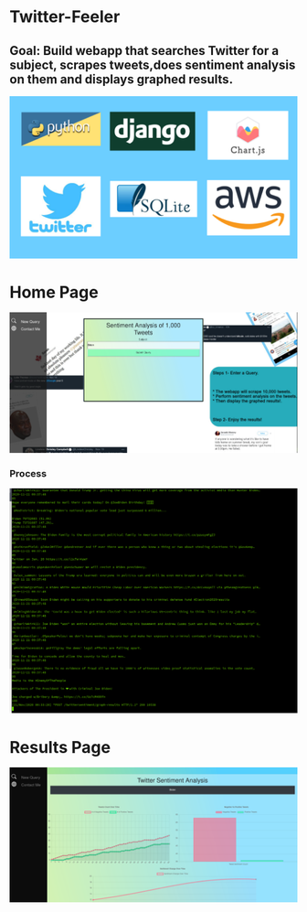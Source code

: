 # Twitter-Feeler
## Goal: Build webapp that searches Twitter for a subject, scrapes tweets,does sentiment analysis on them and displays graphed results.

![](imgs/image1.jpg)

# Home Page

![](imgs/home.png)

### Process

![](imgs/tweetscrape.png)

# Results Page

![](imgs/results.png)
